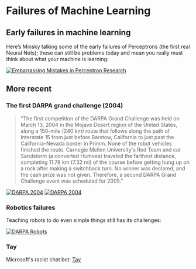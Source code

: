 # Failures of Machine Learning

## Early failures in machine learning
Here’s Minsky talking some of the early failures of Perceptrons (the first real Neural Nets); these can still be problems today and mean you really must think about what your machine is learning: 

[![Embarrassing Mistakes in Perceptron Research](http://img.youtube.com/vi/3JjDmFV_YwQ/0.jpg)](http://www.youtube.com/watch?v=3JjDmFV_YwQ "Marvin Minsky - Embarrassing mistakes in perceptron research")

## More recent
### The first DARPA grand challenge (2004)

> "The first competition of the DARPA Grand Challenge was held on March 13, 2004 in the Mojave Desert region of the United States, along a 150-mile (240 km) route that follows along the path of Interstate 15 from just before Barstow, California to just past the California–Nevada border in Primm. None of the robot vehicles finished the route. Carnegie Mellon University's Red Team and car Sandstorm (a converted Humvee) traveled the farthest distance, completing 11.78 km (7.32 mi) of the course before getting hung up on a rock after making a switchback turn. No winner was declared, and the cash prize was not given. Therefore, a second DARPA Grand Challenge event was scheduled for 2005."

[![DARPA 2004](https://img.youtube.com/vi/uWLjgs2CEyE/0.jpg)](https://www.youtube.com/watch?v=uWLjgs2CEyE "DARPA 2004")
[![DARPA 2004](http://img.youtube.com/vi/wTDG5gjwPGo/0.jpg)](http://www.youtube.com/watch?v=wTDG5gjwPGo "DARPA 2004")

### Robotics failures

Teaching robots to do even simple things still has its challenges:

[![DARPA Robots](http://img.youtube.com/vi/g0TaYhjpOfo/0.jpg)](http://www.youtube.com/watch?v=g0TaYhjpOfo "DARPA Robots")

### Tay

Microsoft's racist chat bot: [Tay](https://en.wikipedia.org/wiki/Tay_(bot))


